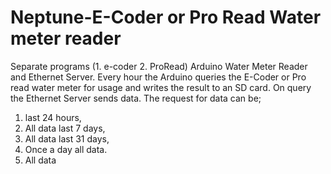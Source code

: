 # Neptune-E-Coder or Pro Read Water meter reader
Separate programs (1. e-coder 2. ProRead)
 Arduino Water Meter Reader and Ethernet Server.
Every hour the Arduino queries the E-Coder or Pro read water meter for usage and writes the result to an SD card.
On query the Ethernet Server sends data.
The request for data can be; 
1. last 24 hours, 
2. All data last 7 days, 
3. All data last 31 days, 
4. Once a day all data.
5. All data

